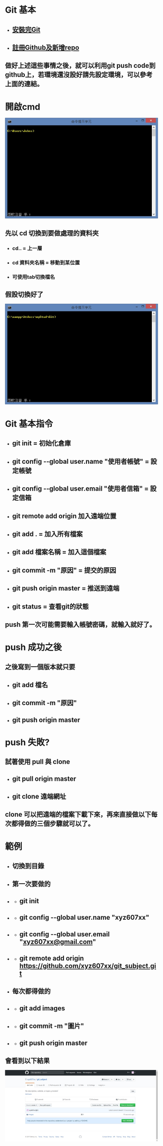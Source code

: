 # Git 基本
* ## [安裝完Git](https://github.com/xyz607xx/git_subject/blob/master/git%E5%AE%89%E8%A3%9D.md)
* ## [註冊Github及新增repo](https://github.com/xyz607xx/git_subject/blob/master/github%E8%A8%BB%E5%86%8A.md)
## 做好上述這些事情之後，就可以利用git push code到github上，若環境還沒設好請先設定環境，可以參考上面的連結。
# 開啟cmd
![開啟cmd](images/cmd-1.jpg)
## 先以 cd 切換到要做處理的資料夾
* ### cd.. = 上一層
* ### cd 資料夾名稱 = 移動到某位置
* ### 可使用tab切換檔名
## 假設切換好了
![cmd到路徑](images/cmd-2.jpg)

# Git 基本指令
* ## git init = 初始化倉庫
* ## git config --global user.name "使用者帳號" = 設定帳號
* ## git config --global user.email "使用者信箱" = 設定信箱
* ## git remote add origin 加入遠端位置
* ## git add . = 加入所有檔案
* ## git add 檔案名稱 = 加入這個檔案
* ## git commit -m "原因" = 提交的原因
* ## git push origin master = 推送到遠端
* ## git status = 查看git的狀態
## push 第一次可能需要輸入帳號密碼，就輸入就好了。
# push 成功之後
## 之後寫到一個版本就只要
* ## git add 檔名
* ## git commit -m "原因"
* ## git push origin master

# push 失敗?
## 試著使用 pull 與 clone
* ## git pull origin master 
* ## git clone 遠端網址
## clone 可以把遠端的檔案下載下來，再來直接做以下每次都得做的三個步驟就可以了。
# 範例
* ## 切換到目錄
* ## 第一次要做的
* * ## git init
* * ## git config --global user.name "xyz607xx"
* * ## git config --global user.email "xyz607xx@gmail.com"
* * ## git remote add origin https://github.com/xyz607xx/git_subject.git
* ## 每次都得做的
* * ## git add images
* * ## git commit -m "圖片"
* * ## git push origin master
## 會看到以下結果
![push成功](images/repo.jpg)
